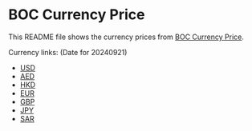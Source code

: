 # BOC Currency Price

This README file shows the currency prices from [BOC Currency Price](https://www.boc.cn/sourcedb/whpj/).

Currency links: (Date for 20240921)

- [USD](https://bocurrencyprice.techina.science/BOC_CURRENCY_PRICE/USD/20240921.json)
- [AED](https://bocurrencyprice.techina.science/BOC_CURRENCY_PRICE/AED/20240921.json)
- [HKD](https://bocurrencyprice.techina.science/BOC_CURRENCY_PRICE/HKD/20240921.json)
- [EUR](https://bocurrencyprice.techina.science/BOC_CURRENCY_PRICE/EUR/20240921.json)
- [GBP](https://bocurrencyprice.techina.science/BOC_CURRENCY_PRICE/GBP/20240921.json)
- [JPY](https://bocurrencyprice.techina.science/BOC_CURRENCY_PRICE/JPY/20240921.json)
- [SAR](https://bocurrencyprice.techina.science/BOC_CURRENCY_PRICE/SAR/20240921.json)
